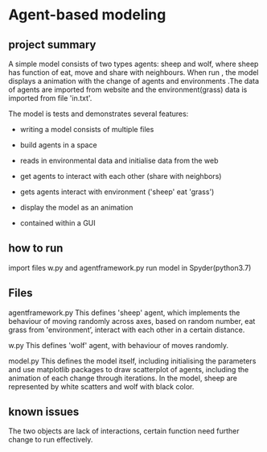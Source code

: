 # Agent-based modeling

## project summary


A simple model consists of two types agents: sheep and wolf, where sheep has function of eat, move and share with neighbours. When run , the model displays a animation with the change of agents and environments .The data of agents are imported from website and the environment(grass) data is imported from file 'in.txt'.

The model is tests and demonstrates several features:

- writing a model consists of multiple files

- build agents in a space

- reads in environmental data and initialise data from the web

- get agents to interact with each other (share with neighbors)

- gets agents interact with environment ('sheep' eat 'grass')

- display the model as an animation

- contained within a GUI



## how to run
import files w.py and agentframework.py 
run model in Spyder(python3.7)


## Files
agentframework.py This defines 'sheep' agent, which implements the behaviour of moving randomly across axes, based on random number, eat grass from 'environment’, interact with each other in a certain distance.

w.py This defines 'wolf' agent, with behaviour of moves randomly.

model.py This defines the model itself, including initialising the parameters and use matplotlib packages to draw scatterplot of agents, including the animation of each change through iterations. In the model, sheep are represented by white scatters and wolf with black color.
## known issues
The two objects are lack of interactions, certain function need further change to run effectively.
